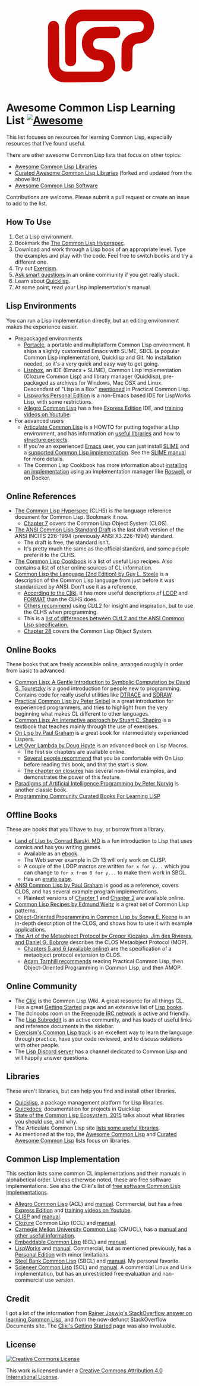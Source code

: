 <div align="center">
  <img src="LISP_logo_mid.png">
</div>

# Awesome Common Lisp Learning List [![Awesome](https://awesome.re/badge.svg)](https://awesome.re)

This list focuses on resources for learning Common Lisp, especially resources that I've found useful.

There are other awesome Common Lisp lists that focus on other topics:
* [Awesome Common Lisp Libraries](https://github.com/CodyReichert/awesome-cl)
* [Curated Awesome Common Lisp Libraries](https://github.com/vindarel/curated-awesome-cl) (forked and updated from the above list)
* [Awesome Common Lisp Software](https://github.com/azzamsa/awesome-cl-software)

Contributions are welcome. Please submit a pull request or create an issue to add to the list.

## How To Use
1. Get a Lisp environment.
2. Bookmark the [The Common Lisp Hyperspec](http://www.lispworks.com/documentation/common-lisp.html).
3. Download and work through a Lisp book of an appropriate level. Type the examples and play with the code. Feel free to switch books and try a different one.
4. Try out [Exercism](http://exercism.io/languages/common-lisp/about).
5. [Ask smart questions](http://www.catb.org/esr/faqs/smart-questions.html) in an online community if you get really stuck.
6. Learn about [Quicklisp](https://www.quicklisp.org/beta/).
7. At some point, read your Lisp implementation's manual.

## Lisp Environments
You can run a Lisp implementation directly, but an editing environment makes the experience easier.
* Prepackaged environments
  * [Portacle](https://shinmera.github.io/portacle/), a portable and multiplatform Common Lisp environment. It ships a slightly customized Emacs with SLIME, SBCL (a popular Common Lisp implementation), Quicklisp and Git. No installation needed, so it's a very quick and easy way to get going.
  * [Lispbox](https://common-lisp.net/project/lispbox/), an IDE (Emacs + SLIME), Common Lisp implementation (Clozure Common Lisp) and library manager (Quicklisp), pre-packaged as archives for Windows, Mac OSX and Linux. Descendant of "Lisp in a Box" [mentioned](http://www.gigamonkeys.com/book/lather-rinse-repeat-a-tour-of-the-repl.html) in Practical Common Lisp.
  * [Lispworks Personal Edition](http://www.lispworks.com/downloads/) is a non-Emacs based IDE for LispWorks Lisp, with some restrictions.
  * [Allegro Common Lisp](https://franz.com/products/allegrocl/) has a free [Express Edition](https://franz.com/downloads/clp/survey) IDE, and [training videos on Youtube](https://www.youtube.com/channel/UCN36UrxtyNBJPaG0kmBJNRw).
* For advanced users
  * [Articulate Common Lisp](http://articulate-lisp.com/) is a HOWTO for putting together a Lisp environment, and has information on [useful libraries](http://articulate-lisp.com/project/abcs.html) and how to [structure projects](http://articulate-lisp.com/project/new-project.html).
  * If you're an experienced [Emacs](https://www.gnu.org/software/emacs/) user, you can just install [SLIME](https://common-lisp.net/project/slime/) and a [supported Common Lisp implementation](https://common-lisp.net/project/slime/doc/html/Platforms.html#Platforms). See the [SLIME manual](https://common-lisp.net/project/slime/doc/html/) for more details.
  * The Common Lisp Cookbook has more information about [installing an implementation](https://lispcookbook.github.io/cl-cookbook/getting-started.html) using an implementation manager like [Roswell](https://github.com/roswell/roswell/wiki), or on Docker.

## Online References
* [The Common Lisp Hyperspec](http://www.lispworks.com/documentation/common-lisp.html) (CLHS) is _the_ language reference document for Common Lisp. Bookmark it now.
  * [Chapter 7](http://www.lispworks.com/documentation/HyperSpec/Body/07_.htm) covers the Common Lisp Object System (CLOS).
* [The ANSI Common Lisp Standard Draft](http://cvberry.com/tech_writings/notes/common_lisp_standard_draft.html) is the last draft version of the ANSI INCITS 226-1994 (previously ANSI X3.226-1994) standard.
  * The draft is free, the standard isn't.
  * It's pretty much the same as the official standard, and some people prefer it to the CLHS.
* [The Common Lisp Cookbook](http://lispcookbook.github.io/cl-cookbook/) is a list of useful Lisp recipes. Also contains a list of other online sources of CL information.
* [Common Lisp the Language (2nd Edition) by Guy L. Steele](https://www.cs.cmu.edu/Groups/AI/html/cltl/cltl2.html) is a description of the Common Lisp language from just before it was standardized by ANSI. Don't use it as a reference.
  * [According to the Cliki](https://cliki.net/Getting+Started), it has more useful descriptions of [LOOP](http://www.cs.cmu.edu/afs/cs.cmu.edu/project/ai-repository/ai/html/cltl/clm/node235.html#SECTION003000000000000000000) and [FORMAT](http://www.cs.cmu.edu/afs/cs.cmu.edu/project/ai-repository/ai/html/cltl/clm/node200.html) than the CLHS does.
  * [Others recommend](https://stackoverflow.com/questions/108537/what-are-the-main-differences-between-cltl2-and-ansi-cl) using CLtL2 for insight and inspiration, but to use the CLHS when programming.
  * This is a [list of differences between CLtL2 and the ANSI Common Lisp specification.](http://linuxfinances.info/info/commonlisp.html#AEN9679)
  * [Chapter 28](https://www.cs.cmu.edu/Groups/AI/html/cltl/clm/node260.html#SECTION003200000000000000000) covers the Common Lisp Object System.

## Online Books
These books that are freely accessible online, arranged roughly in order from basic to advanced:
* [Common Lisp: A Gentle Introduction to Symbolic Computation by David S. Touretzky](http://www.cs.cmu.edu/~dst/LispBook/) is a good introduction for people new to programming. Contains code for really useful utilities like [DTRACE](http://www.cs.cmu.edu/~dst/Lisp/dtrace/) and [SDRAW](http://www.cs.cmu.edu/~dst/Lisp/sdraw/).
* [Practical Common Lisp by Peter Seibel](http://www.gigamonkeys.com/book/) is a great introduction for experienced programmers, and tries to highlight from the very beginning what makes CL different to other languages.
* [Common Lisp: An interactive approach by Stuart C. Shapiro](https://www.cse.buffalo.edu/~shapiro/Commonlisp/) is a textbook that teaches mainly through the use of exercises.
* [On Lisp by Paul Graham](http://www.paulgraham.com/onlisp.html) is a great book for intermediately experienced Lispers.
* [Let Over Lambda by Doug Hoyte](https://letoverlambda.com/) is an advanced book on Lisp Macros.
  * The first six chapters are available online.
  * [Several people recommend](https://www.reddit.com/r/lisp/comments/3actsc/let_over_lambda/) that you be comfortable with On Lisp before reading this book, and that the start is slow.
  * [The chapter on closures](https://letoverlambda.com/index.cl/guest/chap2.html) has several non-trivial examples, and demonstrates the power of this feature.
* [Paradigms of Artificial Intelligence Programming by Peter Norvig](https://github.com/norvig/paip-lisp) is another classic book.
* [Programming Community Curated Books For Learning LISP](https://hackr.io/tutorials/learn-lisp?sort=upvotes&medium_tags%5B%5D=6)

## Offline Books
These are books that you'll have to buy, or borrow from a library.
* [Land of Lisp by Conrad Barski, MD](http://landoflisp.com/) is a fun introduction to Lisp that uses comics and has you writing games.
  * Available as an [ebook](https://www.nostarch.com/lisp.htm).
  * The Web server example in Ch 13 will only work on CLISP.
  * A couple of the LOOP macros are written `for x for y...` which you can change to `for x from 0 for y...` to make them work in SBCL.
  * Has an [errata page](http://landoflisp.com/errata.html).
* [ANSI Common Lisp by Paul Graham](http://www.paulgraham.com/acl.html) is good as a reference, covers CLOS, and has several example program implementations.
  * Plaintext versions of [Chapter 1](http://lib.store.yahoo.net/lib/paulgraham/acl1.txt) and [Chapter 2](http://lib.store.yahoo.net/lib/paulgraham/acl2.txt) are available online.
* [Common Lisp Recipes by Edmund Weitz](http://weitz.de/cl-recipes/) is a great set of Common Lisp patterns.
* [Object-Oriented Programming in Common Lisp by Sonya E. Keene](https://www.amazon.com/Object-Oriented-Programming-COMMON-LISP-Programmers/dp/0201175894) is an in-depth description of the CLOS, and shows how to use it with example applications.
* [The Art of the Metaobject Protocol by Gregor Kiczales, Jim des Rivieres, and Daniel G. Bobrow](https://www.amazon.com/Art-Metaobject-Protocol-Gregor-Kiczales/dp/0262610744/) describes the CLOS Metaobject Protocol (MOP).
  * [Chapters 5 and 6 (available online)](http://metamodular.com/CLOS-MOP/) are the specification of a metaobject protocol extension to CLOS.
  * [Adam Tornhill recommends](http://www.adamtornhill.com/reviews/amop.htm) reading Practical Common Lisp, then  Object-Oriented Programming in Common Lisp, and then AMOP.

## Online Community
* The [Cliki](http://cliki.net) is the Common Lisp Wiki. A great resource for all things CL. Has a great [Getting Started](http://cliki.net/Getting+Started) page and an extensive list of [Lisp books](http://cliki.net/Lisp%20books).
* The #clnoobs room on the [Freenode IRC network](http://freenode.net/) is active and friendly.
* The [Lisp Subreddit](http://www.reddit.com/r/lisp/) is an active community, and has loads of useful links and reference documents in the sidebar.
* [Exercism's Common Lisp track](http://exercism.io/languages/common-lisp/about) is an excellent way to learn the language through practice, have your code reviewed, and to discuss solutions with other people.
* The [Lisp Discord server](https://discord.gg/GEyD6) has a channel dedicated to Common Lisp and will happily answer questions.

## Libraries
These aren't libraries, but can help you find and install other libraries.
* [Quicklisp](https://www.quicklisp.org/beta/), a package management platform for Lisp libraries.
* [Quickdocs](http://quickdocs.org/), documentation for projects in Quicklisp
* [State of the Common Lisp Ecosystem, 2015](http://borretti.me/article/common-lisp-sotu-2015) talks about what libraries you should use, and why.
* The Articulate Common Lisp site [lists some useful libraries](http://articulate-lisp.com/project/abcs.html).
* As mentioned at the top, the [Awesome Common Lisp](https://github.com/CodyReichert/awesome-cl) and [Curated Awesome Common Lisp](https://github.com/vindarel/curated-awesome-cl) lists focus on libraries.


## Common Lisp Implementation
This section lists some common CL implementations and their manuals in alphabetical order. Unless otherwise noted, these are free software implementations. See also the Cliki's list of [free software Common Lisp Implementations](https://www.cliki.net/Common%20Lisp%20implementation).
* [Allegro Common Lisp](https://franz.com/products/allegrocl/) (ACL) and [manual](https://franz.com/support/documentation/). Commercial, but has a free [Express Edition](https://franz.com/downloads/clp/survey) and [training videos on Youtube](https://www.youtube.com/channel/UCN36UrxtyNBJPaG0kmBJNRw).
* [CLISP](https://clisp.sourceforge.io/) and [manual](https://clisp.sourceforge.io/impnotes.html).
* [Clozure](https://ccl.clozure.com/) Common Lisp (CCL) and [manual](https://ccl.clozure.com/manual/).
* [Carnegie Mellon University Common Lisp](https://www.cons.org/cmucl/) (CMUCL), has a [manual and other useful information](https://www.cons.org/cmucl/doc/index.html).
* [Embeddable Common Lisp](https://common-lisp.net/project/ecl/) (ECL) and [manual](https://common-lisp.net/project/ecl/static/manual/).
* [LispWorks](http://www.lispworks.com/products/index.html) and [manual](http://www.lispworks.com/documentation/index.html). Commercial, but as mentioned previously, has a [Personal Edition](http://www.lispworks.com/downloads/index.html) with minor limitations.
* [Steel Bank Common Lisp](http://www.sbcl.org/) (SBCL) and [manual](http://www.sbcl.org/manual/index.html). My personal favorite.
* [Scieneer Common Lisp](http://www.scieneer.com/scl/) (SCL) and [manual](http://www.scieneer.com/scl/doc/). A commercial Linux and Unix implementation, but has an unrestricted free evaluation and non-commercial use version.

## Credit
I got a lot of the information from [Rainer Joswig's StackOverflow answer on learning Common Lisp](https://stackoverflow.com/a/7224914/1005039), and from the now-defunct StackOverflow Documents site. The [Cliki's Getting Started](https://cliki.net/Getting%20Started) page was also invaluable.

## License
[![Creative Commons License](http://i.creativecommons.org/l/by/4.0/88x31.png)](https://creativecommons.org/licenses/by/4.0/)

This work is licensed under a [Creative Commons Attribution 4.0 International License](http://creativecommons.org/licenses/by/4.0/).
